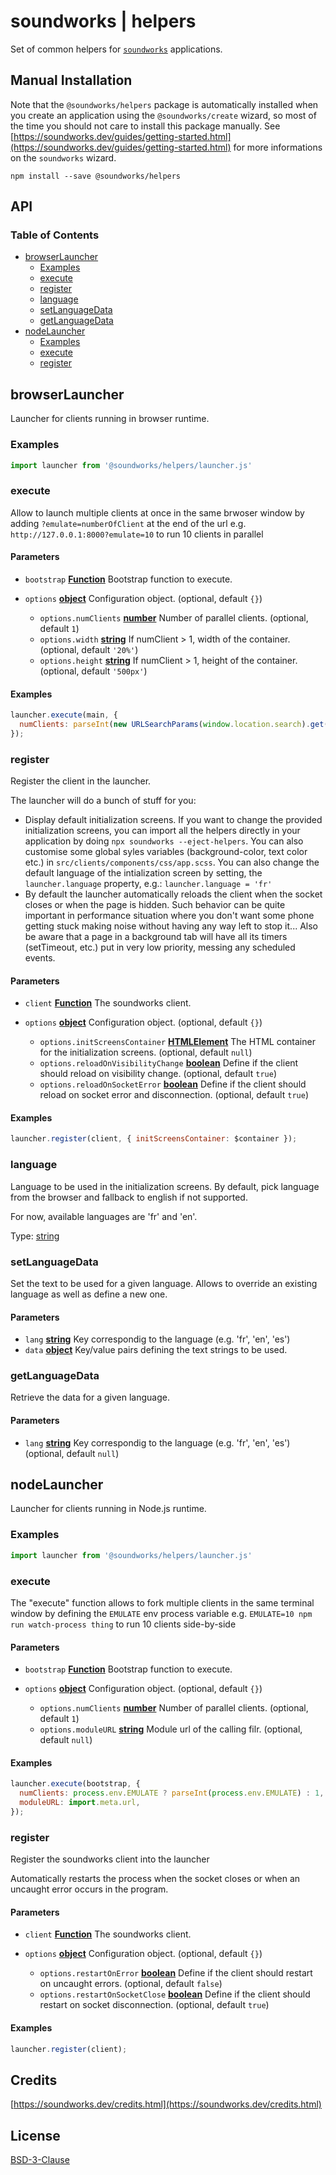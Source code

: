 # soundworks | helpers

Set of common helpers for [`soundworks`](https://soundworks.dev) applications.

## Manual Installation

Note that the `@soundworks/helpers` package is automatically installed when you create an application using the `@soundworks/create` wizard, so most of the time you should not care to install this package manually. See [https://soundworks.dev/guides/getting-started.html](https://soundworks.dev/guides/getting-started.html) for more informations on the `soundworks` wizard.

```
npm install --save @soundworks/helpers
```

## API

<!-- api -->
<!-- Generated by documentation.js. Update this documentation by updating the source code. -->

### Table of Contents

*   [browserLauncher][1]
    *   [Examples][2]
    *   [execute][3]
    *   [register][4]
    *   [language][5]
    *   [setLanguageData][6]
    *   [getLanguageData][7]
*   [nodeLauncher][8]
    *   [Examples][9]
    *   [execute][10]
    *   [register][11]

## browserLauncher

Launcher for clients running in browser runtime.

### Examples

```javascript
import launcher from '@soundworks/helpers/launcher.js'
```

### execute

Allow to launch multiple clients at once in the same brwoser window by
adding `?emulate=numberOfClient` at the end of the url
e.g. `http://127.0.0.1:8000?emulate=10` to run 10 clients in parallel

#### Parameters

*   `bootstrap` **[Function][12]** Bootstrap function to execute.
*   `options` **[object][13]** Configuration object. (optional, default `{}`)

    *   `options.numClients` **[number][14]** Number of parallel clients. (optional, default `1`)
    *   `options.width` **[string][15]** If numClient > 1, width of the container. (optional, default `'20%'`)
    *   `options.height` **[string][15]** If numClient > 1, height of the container. (optional, default `'500px'`)

#### Examples

```javascript
launcher.execute(main, {
  numClients: parseInt(new URLSearchParams(window.location.search).get('emulate')) || 1,
});
```

### register

Register the client in the launcher.

The launcher will do a bunch of stuff for you:

*   Display default initialization screens. If you want to change the provided
    initialization screens, you can import all the helpers directly in your
    application by doing `npx soundworks --eject-helpers`. You can also
    customise some global syles variables (background-color, text color etc.)
    in `src/clients/components/css/app.scss`.
    You can also change the default language of the intialization screen by
    setting, the `launcher.language` property, e.g.:
    `launcher.language = 'fr'`
*   By default the launcher automatically reloads the client when the socket
    closes or when the page is hidden. Such behavior can be quite important in
    performance situation where you don't want some phone getting stuck making
    noise without having any way left to stop it... Also be aware that a page
    in a background tab will have all its timers (setTimeout, etc.) put in very
    low priority, messing any scheduled events.

#### Parameters

*   `client` **[Function][12]** The soundworks client.
*   `options` **[object][13]** Configuration object. (optional, default `{}`)

    *   `options.initScreensContainer` **[HTMLElement][16]** The HTML container for
        the initialization screens. (optional, default `null`)
    *   `options.reloadOnVisibilityChange` **[boolean][17]** Define if the client
        should reload on visibility change. (optional, default `true`)
    *   `options.reloadOnSocketError` **[boolean][17]** Define if the client
        should reload on socket error and disconnection. (optional, default `true`)

#### Examples

```javascript
launcher.register(client, { initScreensContainer: $container });
```

### language

Language to be used in the initialization screens. By default, pick language
from the browser and fallback to english if not supported.

For now, available languages are 'fr' and 'en'.

Type: [string][15]

### setLanguageData

Set the text to be used for a given language. Allows to override an existing
language as well as define a new one.

#### Parameters

*   `lang` **[string][15]** Key correspondig to the language (e.g. 'fr', 'en', 'es')
*   `data` **[object][13]** Key/value pairs defining the text strings to be used.

### getLanguageData

Retrieve the data for a given language.

#### Parameters

*   `lang` **[string][15]** Key correspondig to the language (e.g. 'fr', 'en', 'es') (optional, default `null`)

## nodeLauncher

Launcher for clients running in Node.js runtime.

### Examples

```javascript
import launcher from '@soundworks/helpers/launcher.js'
```

### execute

The "execute" function allows to fork multiple clients in the same terminal window
by defining the `EMULATE` env process variable
e.g. `EMULATE=10 npm run watch-process thing` to run 10 clients side-by-side

#### Parameters

*   `bootstrap` **[Function][12]** Bootstrap function to execute.
*   `options` **[object][13]** Configuration object. (optional, default `{}`)

    *   `options.numClients` **[number][14]** Number of parallel clients. (optional, default `1`)
    *   `options.moduleURL` **[string][15]** Module url of the calling filr. (optional, default `null`)

#### Examples

```javascript
launcher.execute(bootstrap, {
  numClients: process.env.EMULATE ? parseInt(process.env.EMULATE) : 1,
  moduleURL: import.meta.url,
});
```

### register

Register the soundworks client into the launcher

Automatically restarts the process when the socket closes or when an
uncaught error occurs in the program.

#### Parameters

*   `client` **[Function][12]** The soundworks client.
*   `options` **[object][13]** Configuration object. (optional, default `{}`)

    *   `options.restartOnError` **[boolean][17]** Define if the client should
        restart on uncaught errors. (optional, default `false`)
    *   `options.restartOnSocketClose` **[boolean][17]** Define if the client should
        restart on socket disconnection. (optional, default `true`)

#### Examples

```javascript
launcher.register(client);
```

[1]: #browserlauncher

[2]: #examples

[3]: #execute

[4]: #register

[5]: #language

[6]: #setlanguagedata

[7]: #getlanguagedata

[8]: #nodelauncher

[9]: #examples-3

[10]: #execute-1

[11]: #register-1

[12]: https://developer.mozilla.org/docs/Web/JavaScript/Reference/Statements/function

[13]: https://developer.mozilla.org/docs/Web/JavaScript/Reference/Global_Objects/Object

[14]: https://developer.mozilla.org/docs/Web/JavaScript/Reference/Global_Objects/Number

[15]: https://developer.mozilla.org/docs/Web/JavaScript/Reference/Global_Objects/String

[16]: https://developer.mozilla.org/docs/Web/HTML/Element

[17]: https://developer.mozilla.org/docs/Web/JavaScript/Reference/Global_Objects/Boolean

<!-- apistop -->

## Credits

[https://soundworks.dev/credits.html](https://soundworks.dev/credits.html)

## License

[BSD-3-Clause](./LICENSE)
